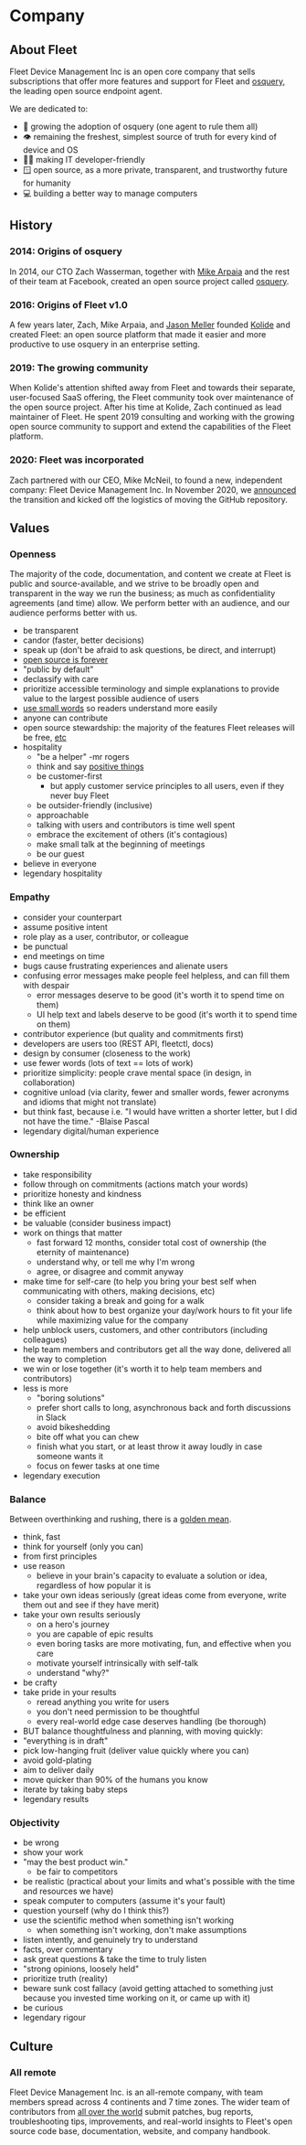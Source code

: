 # Company

## About Fleet

Fleet Device Management Inc is an open core company that sells subscriptions that offer more features and support for Fleet and [osquery](https://osquery.io), the leading open source endpoint agent.

We are dedicated to:
- 💍 growing the adoption of osquery (one agent to rule them all)
- 👁️ remaining the freshest, simplest source of truth for every kind of device and OS
- 🧑‍🚀 making IT developer-friendly
- 🪟 open source, as a more private, transparent, and trustworthy future for humanity
- 💻 building a better way to manage computers


## History

### 2014: Origins of osquery
In 2014, our CTO Zach Wasserman, together with [Mike Arpaia](https://twitter.com/mikearpaia/status/1357455391588839424) and the rest of their team at Facebook, created an open source project called [osquery](https://osquery.io).

### 2016: Origins of Fleet v1.0
A few years later, Zach, Mike Arpaia, and [Jason Meller](https://honest.security) founded [Kolide](https://kolide.com) and created Fleet: an open source platform that made it easier and more productive to use osquery in an enterprise setting.

### 2019: The growing community
When Kolide's attention shifted away from Fleet and towards their separate, user-focused SaaS offering, the Fleet community took over maintenance of the open source project. After his time at Kolide, Zach continued as lead maintainer of Fleet.  He spent 2019 consulting and working with the growing open source community to support and extend the capabilities of the Fleet platform.

### 2020: Fleet was incorporated
Zach partnered with our CEO, Mike McNeil, to found a new, independent company: Fleet Device Management Inc.  In November 2020, we [announced](https://medium.com/fleetdm/a-new-fleet-d4096c7de978) the transition and kicked off the logistics of moving the GitHub repository.


## Values

### Openness

The majority of the code, documentation, and content we create at Fleet is public and source-available, and we strive to be broadly open and transparent in the way we run the business; as much as confidentiality agreements (and time) allow. We perform better with an audience, and our audience performs better with us.

- be transparent
- candor (faster, better decisions)
- speak up (don't be afraid to ask questions, be direct, and interrupt)
- [open source is forever](https://twitter.com/mikermcneil/status/1476799587423772674)
- "public by default"
- declassify with care
- prioritize accessible terminology and simple explanations to provide value to the largest possible audience of users
- [use small words](http://www.paulgraham.com/writing44.html) so readers understand more easily
- anyone can contribute
- open source stewardship: the majority of the features Fleet releases will be free, [etc](https://fleetdm.com/pricing)
- hospitality
  - "be a helper"   -mr rogers
  - think and say [positive things](https://www.theatlantic.com/family/archive/2018/06/mr-rogers-neighborhood-talking-to-kids/562352/)
  - be customer-first
    - but apply customer service principles to all users, even if they never buy Fleet
  - be outsider-friendly (inclusive)
  - approachable
  - talking with users and contributors is time well spent
  - embrace the excitement of others (it's contagious)
  - make small talk at the beginning of meetings
  - be our guest
- believe in everyone
- legendary hospitality

### Empathy
- consider your counterpart
- assume positive intent
- role play as a user, contributor, or colleague
- be punctual
- end meetings on time
- bugs cause frustrating experiences and alienate users
- confusing error messages make people feel helpless, and can fill them with despair
  - error messages deserve to be good (it's worth it to spend time on them)
  - UI help text and labels deserve to be good (it's worth it to spend time on them)
- contributor experience (but quality and commitments first)
- developers are users too (REST API, fleetctl, docs)
- design by consumer (closeness to the work)
- use fewer words (lots of text == lots of work)
- prioritize simplicity: people crave mental space (in design, in collaboration)
- cognitive unload (via clarity, fewer and smaller words, fewer acronyms and idioms that might not translate)
- but think fast, because i.e. "I would have written a shorter letter, but I did not have the time." -Blaise Pascal
- legendary digital/human experience

### Ownership
- take responsibility
- follow through on commitments (actions match your words)
- prioritize honesty and kindness
- think like an owner
- be efficient
- be valuable (consider business impact)
- work on things that matter
  - fast forward 12 months, consider total cost of ownership (the eternity of maintenance)
  - understand why, or tell me why I'm wrong
  - agree, or disagree and commit anyway
- make time for self-care (to help you bring your best self when communicating with others, making decisions, etc)
   - consider taking a break and going for a walk
   - think about how to best organize your day/work hours to fit your life while maximizing value for the company
- help unblock users, customers, and other contributors (including colleagues)
- help team members and contributors get all the way done, delivered all the way to completion
- we win or lose together (it's worth it to help team members and contributors)
- less is more
  - "boring solutions"
  - prefer short calls to long, asynchronous back and forth discussions in Slack
  - avoid bikeshedding
  - bite off what you can chew
  - finish what you start, or at least throw it away loudly in case someone wants it
  - focus on fewer tasks at one time
- legendary execution

### Balance

Between overthinking and rushing, there is a [golden mean](https://en.wikipedia.org/wiki/Golden_mean_%28philosophy%29).

- think, fast
- think for yourself (only you can)
- from first principles
- use reason
  - believe in your brain's capacity to evaluate a solution or idea, regardless of how popular it is
- take your own ideas seriously (great ideas come from everyone, write them out and see if they have merit)
- take your own results seriously
  - on a hero's journey
  - you are capable of epic results
  - even boring tasks are more motivating, fun, and effective when you care
  - motivate yourself intrinsically with self-talk
  - understand "why?"
- be crafty
- take pride in your results
  - reread anything you write for users
  - you don't need permission to be thoughtful
  - every real-world edge case deserves handling (be thorough)
- BUT balance thoughtfulness and planning, with moving quickly:
- "everything is in draft"
- pick low-hanging fruit (deliver value quickly where you can)
- avoid gold-plating
- aim to deliver daily
- move quicker than 90% of the humans you know
- iterate by taking baby steps
- legendary results


### Objectivity
- be wrong
- show your work
- "may the best product win."
  - be fair to competitors
- be realistic (practical about your limits and what's possible with the time and resources we have)
- speak computer to computers (assume it's your fault)
- question yourself (why do I think this?)
- use the scientific method when something isn't working
  - when something isn't working, don't make assumptions
- listen intently, and genuinely try to understand
- facts, over commentary
- ask great questions & take the time to truly listen
- "strong opinions, loosely held"
- prioritize truth (reality)
- beware sunk cost fallacy (avoid getting attached to something just because you invested time working on it, or came up with it)
- be curious
- legendary rigour




## Culture

### All remote
Fleet Device Management Inc. is an all-remote company, with team members spread across 4 continents and 7 time zones.  The wider team of contributors from [all over the world](https://github.com/fleetdm/fleet/graphs/contributors) submit patches, bug reports, troubleshooting tips, improvements, and real-world insights to Fleet's open source code base, documentation, website, and company handbook.




<meta name="maintainedBy" value="mikermcneil">
